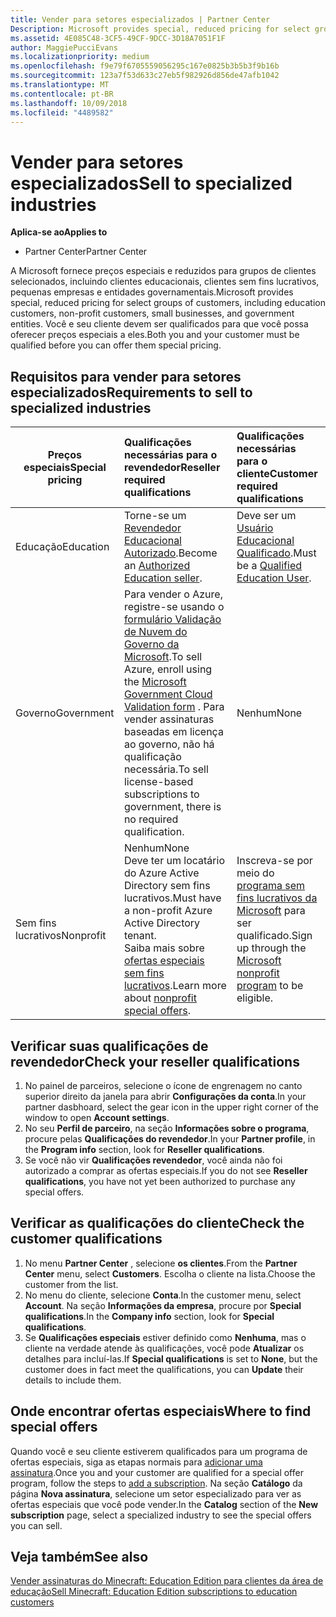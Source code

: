 ```yaml
---
title: Vender para setores especializados | Partner Center
Description: Microsoft provides special, reduced pricing for select groups of customers, including education customers, non-profit customers, and government users.
ms.assetid: 4E085C48-3CF5-49CF-9DCC-3D18A7051F1F
author: MaggiePucciEvans
ms.localizationpriority: medium
ms.openlocfilehash: f9e79f6705559056295c167e0825b3b5b3f9b16b
ms.sourcegitcommit: 123a7f53d633c27eb5f982926d856de47afb1042
ms.translationtype: MT
ms.contentlocale: pt-BR
ms.lasthandoff: 10/09/2018
ms.locfileid: "4489582"
---
```

# <a name="sell-to-specialized-industries"></a><span data-ttu-id="70c49-102">Vender para setores especializados</span><span class="sxs-lookup"><span data-stu-id="70c49-102">Sell to specialized industries</span></span>

**<span data-ttu-id="70c49-103">Aplica-se ao</span><span class="sxs-lookup"><span data-stu-id="70c49-103">Applies to</span></span>**

-  <span data-ttu-id="70c49-104">Partner Center</span><span class="sxs-lookup"><span data-stu-id="70c49-104">Partner Center</span></span>

<span data-ttu-id="70c49-105">A Microsoft fornece preços especiais e reduzidos para grupos de clientes selecionados, incluindo clientes educacionais, clientes sem fins lucrativos, pequenas empresas e entidades governamentais.</span><span class="sxs-lookup"><span data-stu-id="70c49-105">Microsoft provides special, reduced pricing for select groups of customers, including education customers, non-profit customers, small businesses, and government entities.</span></span> <span data-ttu-id="70c49-106">Você e seu cliente devem ser qualificados para que você possa oferecer preços especiais a eles.</span><span class="sxs-lookup"><span data-stu-id="70c49-106">Both you and your customer must be qualified before you can offer them special pricing.</span></span> 

## <a name="requirements-to-sell-to-specialized-industries"></a><span data-ttu-id="70c49-107">Requisitos para vender para setores especializados</span><span class="sxs-lookup"><span data-stu-id="70c49-107">Requirements to sell to specialized industries</span></span>

|**<span data-ttu-id="70c49-108">Preços especiais</span><span class="sxs-lookup"><span data-stu-id="70c49-108">Special pricing</span></span>**   |**<span data-ttu-id="70c49-109">Qualificações necessárias para o revendedor</span><span class="sxs-lookup"><span data-stu-id="70c49-109">Reseller required qualifications</span></span>**   |**<span data-ttu-id="70c49-110">Qualificações necessárias para o cliente</span><span class="sxs-lookup"><span data-stu-id="70c49-110">Customer required qualifications</span></span>**   |
|----------------------------|:---------------------------------|:------------------------------------------|
|<span data-ttu-id="70c49-111">Educação</span><span class="sxs-lookup"><span data-stu-id="70c49-111">Education</span></span>   |<span data-ttu-id="70c49-112">Torne-se um [Revendedor Educacional Autorizado](https://www.mepn.com).</span><span class="sxs-lookup"><span data-stu-id="70c49-112">Become an [Authorized Education seller](https://www.mepn.com).</span></span>   | <span data-ttu-id="70c49-113">Deve ser um [Usuário Educacional Qualificado](http://www.microsoftvolumelicensing.com/DocumentSearch.aspx?Mode=3&DocumentTypeId=7).</span><span class="sxs-lookup"><span data-stu-id="70c49-113">Must be a [Qualified Education User](http://www.microsoftvolumelicensing.com/DocumentSearch.aspx?Mode=3&DocumentTypeId=7).</span></span>   |
|<span data-ttu-id="70c49-114">Governo</span><span class="sxs-lookup"><span data-stu-id="70c49-114">Government</span></span>   |<span data-ttu-id="70c49-115">Para vender o Azure, registre-se usando o [formulário Validação de Nuvem do Governo da Microsoft](http://azuregov.microsoft.com/csp).</span><span class="sxs-lookup"><span data-stu-id="70c49-115">To sell Azure, enroll using the [Microsoft Government Cloud Validation form](http://azuregov.microsoft.com/csp) .</span></span> <span data-ttu-id="70c49-116">Para vender assinaturas baseadas em licença ao governo, não há qualificação necessária.</span><span class="sxs-lookup"><span data-stu-id="70c49-116">To sell license-based subscriptions to government, there is no required qualification.</span></span>|   <span data-ttu-id="70c49-117">Nenhum</span><span class="sxs-lookup"><span data-stu-id="70c49-117">None</span></span>|
|<span data-ttu-id="70c49-118">Sem fins lucrativos</span><span class="sxs-lookup"><span data-stu-id="70c49-118">Nonprofit</span></span>  |<span data-ttu-id="70c49-119">Nenhum</span><span class="sxs-lookup"><span data-stu-id="70c49-119">None</span></span><br><span data-ttu-id="70c49-120">Deve ter um locatário do Azure Active Directory sem fins lucrativos.</span><span class="sxs-lookup"><span data-stu-id="70c49-120">Must have a non-profit Azure Active Directory tenant.</span></span><br><span data-ttu-id="70c49-121">Saiba mais sobre [ofertas especiais sem fins lucrativos](https://assetsprod.microsoft.com/mpn/en-us/nonprofit-skus-in-csp-faq.pdf).</span><span class="sxs-lookup"><span data-stu-id="70c49-121">Learn more about [nonprofit special offers](https://assetsprod.microsoft.com/mpn/en-us/nonprofit-skus-in-csp-faq.pdf).</span></span>   |<span data-ttu-id="70c49-122">Inscreva-se por meio do [programa sem fins lucrativos da Microsoft](https://nonprofit.microsoft.com/#/register) para ser qualificado.</span><span class="sxs-lookup"><span data-stu-id="70c49-122">Sign up through the [Microsoft nonprofit program](https://nonprofit.microsoft.com/#/register) to be eligible.</span></span>   |


## <a name="check-your-reseller-qualifications"></a><span data-ttu-id="70c49-123">Verificar suas qualificações de revendedor</span><span class="sxs-lookup"><span data-stu-id="70c49-123">Check your reseller qualifications</span></span>

1.  <span data-ttu-id="70c49-124">No painel de parceiros, selecione o ícone de engrenagem no canto superior direito da janela para abrir **Configurações da conta**.</span><span class="sxs-lookup"><span data-stu-id="70c49-124">In your partner dasbhoard, select the gear icon in the upper right corner of the window to open **Account settings**.</span></span>
2.  <span data-ttu-id="70c49-125">No seu **Perfil de parceiro**, na seção **Informações sobre o programa**, procure pelas **Qualificações do revendedor**.</span><span class="sxs-lookup"><span data-stu-id="70c49-125">In your **Partner profile**, in the **Program info** section, look for **Reseller qualifications**.</span></span>
3.  <span data-ttu-id="70c49-126">Se você não vir **Qualificações revendedor**, você ainda não foi autorizado a comprar as ofertas especiais.</span><span class="sxs-lookup"><span data-stu-id="70c49-126">If you do not see **Reseller qualifications**, you have not yet been authorized to purchase any special offers.</span></span>

## <a name="check-the-customer-qualifications"></a><span data-ttu-id="70c49-127">Verificar as qualificações do cliente</span><span class="sxs-lookup"><span data-stu-id="70c49-127">Check the customer qualifications</span></span>

1.  <span data-ttu-id="70c49-128">No menu **Partner Center** , selecione **os clientes**.</span><span class="sxs-lookup"><span data-stu-id="70c49-128">From the **Partner Center** menu, select **Customers**.</span></span> <span data-ttu-id="70c49-129">Escolha o cliente na lista.</span><span class="sxs-lookup"><span data-stu-id="70c49-129">Choose the customer from the list.</span></span>
2.  <span data-ttu-id="70c49-130">No menu do cliente, selecione **Conta**.</span><span class="sxs-lookup"><span data-stu-id="70c49-130">In the customer menu, select **Account**.</span></span> <span data-ttu-id="70c49-131">Na seção **Informações da empresa**, procure por **Special qualifications**.</span><span class="sxs-lookup"><span data-stu-id="70c49-131">In the **Company info** section, look for **Special qualifications**.</span></span>
3.  <span data-ttu-id="70c49-132">Se **Qualificações especiais** estiver definido como **Nenhuma**, mas o cliente na verdade atende às qualificações, você pode **Atualizar** os detalhes para incluí-las.</span><span class="sxs-lookup"><span data-stu-id="70c49-132">If **Special qualifications** is set to **None**, but the customer does in fact meet the qualifications, you can **Update** their details to include them.</span></span>

## <a name="where-to-find-special-offers"></a><span data-ttu-id="70c49-133">Onde encontrar ofertas especiais</span><span class="sxs-lookup"><span data-stu-id="70c49-133">Where to find special offers</span></span>

<span data-ttu-id="70c49-134">Quando você e seu cliente estiverem qualificados para um programa de ofertas especiais, siga as etapas normais para [adicionar uma assinatura](create-a-new-subscription.md).</span><span class="sxs-lookup"><span data-stu-id="70c49-134">Once you and your customer are qualified for a special offer program, follow the steps to [add a subscription](create-a-new-subscription.md).</span></span> <span data-ttu-id="70c49-135">Na seção **Catálogo** da página **Nova assinatura**, selecione um setor especializado para ver as ofertas especiais que você pode vender.</span><span class="sxs-lookup"><span data-stu-id="70c49-135">In the **Catalog** section of the **New subscription** page, select a specialized industry to see the special offers you can sell.</span></span>

## <a name="see-also"></a><span data-ttu-id="70c49-136">Veja também</span><span class="sxs-lookup"><span data-stu-id="70c49-136">See also</span></span>

[<span data-ttu-id="70c49-137">Vender assinaturas do Minecraft: Education Edition para clientes da área de educação</span><span class="sxs-lookup"><span data-stu-id="70c49-137">Sell Minecraft: Education Edition subscriptions to education customers</span></span>](minecraft-subscriptions.md)


 

 

 



